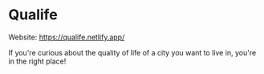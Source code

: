 # Qualife

Website: https://qualife.netlify.app/

If you're curious about the quality of life of a city you want to live in, you're in the right place!
